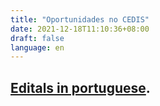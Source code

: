 ```yaml
---
title: "Oportunidades no CEDIS"
date: 2021-12-18T11:10:36+08:00
draft: false
language: en
---
```

## [Editals in portuguese](/pt/oportunidades).